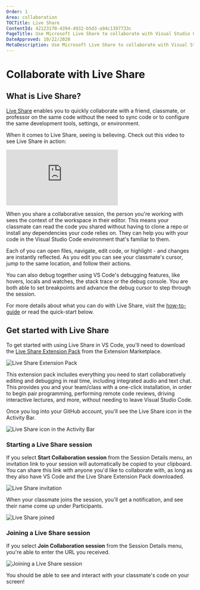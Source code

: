 ```yaml
---
Order: 1
Area: collaboration
TOCTitle: Live Share
ContentId: 42123170-4394-4932-b5d3-a94c1397733c
PageTitle: Use Microsoft Live Share to collaborate with Visual Studio Code
DateApproved: 10/22/2020
MetaDescription: Use Microsoft Live Share to collaborate with Visual Studio Code
---
```

# Collaborate with Live Share

## What is Live Share?

[Live Share](https://learn.microsoft.com/visualstudio/liveshare) enables you to quickly collaborate with a friend, classmate, or professor on the same code without the need to sync code or to configure the same development tools, settings, or environment.

When it comes to Live Share, seeing is believing. Check out this video to see Live Share in action:

<iframe src="https://youtube.com/embed/A2ceblXTBBc?rel=0&amp;disablekb=0&amp;modestbranding=1&amp;showinfo=0" frameborder="0" allowfullscreen title="Collaborate with Live Share"></iframe>

When you share a collaborative session, the person you're working with sees the context of the workspace in their editor. This means your classmate can read the code you shared without having to clone a repo or install any dependencies your code relies on. They can help you with your code in the Visual Studio Code environment that's familiar to them.

Each of you can open files, navigate, edit code, or highlight - and changes are instantly reflected. As you edit you can see your classmate's cursor, jump to the same location, and follow their actions.

You can also debug together using VS Code's debugging features, like hovers, locals and watches, the stack trace or the debug console. You are both able to set breakpoints and advance the debug cursor to step through the session.

For more details about what you can do with Live Share, visit the [how-to-guide](https://learn.microsoft.com/visualstudio/liveshare/use/vscode) or read the quick-start below.

## Get started with Live Share

To get started with using Live Share in VS Code, you'll need to download the [Live Share Extension Pack](https://marketplace.visualstudio.com/items?itemName=MS-vsliveshare.vsliveshare-pack) from the Extension Marketplace.

![Live Share Extension Pack](images/live-share/liveshare-extension-pack.png)

This extension pack includes everything you need to start collaboratively editing and debugging in real time, including integrated audio and text chat. This provides you and your team/class with a one-click installation, in order to begin pair programming, performing remote code reviews, driving interactive lectures, and more, without needing to leave Visual Studio Code.

Once you log into your GitHub account, you'll see the Live Share icon in the Activity Bar.

![Live Share icon in the Activity Bar](images/live-share/liveshare-icon.png)

### Starting a Live Share session

If you select **Start Collaboration session** from the Session Details menu, an invitation link to your session will automatically be copied to your clipboard. You can share this link with anyone you'd like to collaborate with, as long as they also have VS Code and the Live Share Extension Pack downloaded.

![Live Share invitation](images/live-share/liveshare-invitation.png)

When your classmate joins the session, you'll get a notification, and see their name come up under Participants.

![Live Share joined](images/live-share/liveshare-joined.png)

### Joining a Live Share session

If you select **Join Collaboration session** from the Session Details menu, you're able to enter the URL you received.

![Joining a Live Share session](images/live-share/liveshare-join-session.png)

You should be able to see and interact with your classmate's code on your screen!
